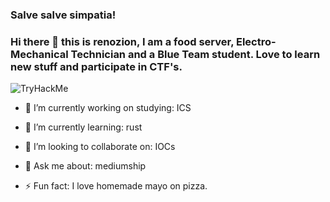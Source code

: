 ### Salve salve simpatia! 
### Hi there 👋 this is renozion, I am a food server, Electro-Mechanical Technician  and a Blue Team student. Love to learn new stuff and participate in CTF's. 


<img src="https://tryhackme-badges.s3.amazonaws.com/renozion.png" alt="TryHackMe">


- 🔭 I’m currently working on studying: ICS
- 🌱 I’m currently learning: rust
- 👯 I’m looking to collaborate on:  IOCs 

- 💬 Ask me about: mediumship
- ⚡ Fun fact: I love homemade mayo on pizza.

